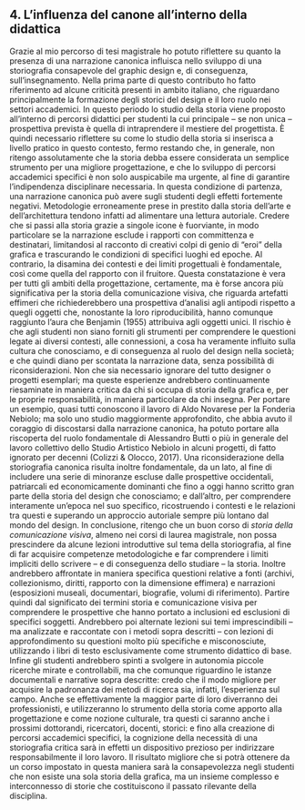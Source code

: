 ## 4. L’influenza del canone all’interno della didattica

Grazie al mio percorso di tesi magistrale ho potuto riflettere su quanto la presenza di una narrazione canonica influisca nello sviluppo di una storiografia consapevole del graphic design e, di conseguenza, sull’insegnamento.
Nella prima parte di questo contributo ho fatto riferimento ad alcune criticità presenti in ambito italiano, che riguardano principalmente la formazione degli storici del design e il loro ruolo nei settori accademici. In questo periodo lo studio della storia viene proposto all’interno di percorsi didattici per studenti la cui principale – se non unica – prospettiva prevista è quella di intraprendere il mestiere del progettista. È quindi necessario riflettere su come lo studio della storia si inserisca a livello pratico in questo contesto, fermo restando che, in generale, non ritengo assolutamente che la storia debba essere considerata un semplice strumento per una migliore progettazione, e che lo sviluppo di percorsi accademici specifici è non solo auspicabile ma urgente, al fine di garantire l’indipendenza disciplinare necessaria.
In questa condizione di partenza, una narrazione canonica può avere sugli studenti degli effetti fortemente negativi. Metodologie erroneamente prese in prestito dalla storia dell’arte e dell’architettura tendono infatti ad alimentare una lettura autoriale.
Credere che si passi alla storia grazie a singole icone è fuorviante, in modo particolare se la narrazione esclude i rapporti con committenza e destinatari, limitandosi al racconto di creativi colpi di genio di “eroi” della grafica e trascurando le condizioni di specifici luoghi ed epoche. Al contrario, la disamina dei contesti e dei limiti progettuali è fondamentale, così come quella del rapporto con il fruitore. Questa constatazione è vera per tutti gli ambiti della progettazione, certamente, ma è forse ancora più significativa per la storia della comunicazione visiva, che riguarda artefatti effimeri che richiederebbero una prospettiva d’analisi agli antipodi rispetto a quegli oggetti che, nonostante la loro riproducibilità, hanno comunque raggiunto l’aura che Benjamin (1955) attribuiva agli oggetti unici.
Il rischio è che agli studenti non siano forniti gli strumenti per comprendere le questioni legate ai diversi contesti, alle connessioni, a cosa ha veramente influito sulla cultura che conosciamo, e di conseguenza al ruolo del design nella società; e che quindi diano per scontata la narrazione data, senza possibilità di riconsiderazioni. Non che sia necessario ignorare del tutto designer o progetti esemplari; ma queste esperienze andrebbero continuamente riesaminate in maniera critica da chi si occupa di storia della grafica e, per le proprie responsabilità, in maniera particolare da chi insegna. Per portare un esempio, quasi tutti conoscono il lavoro di Aldo Novarese per la Fonderia Nebiolo; ma solo uno studio maggiormente approfondito, che abbia avuto il coraggio di discostarsi dalla narrazione canonica, ha potuto portare alla riscoperta del ruolo fondamentale di Alessandro Butti o più in generale del lavoro collettivo dello Studio Artistico Nebiolo in alcuni progetti, di fatto ignorato per decenni (Colizzi & Olocco, 2017). 
Una riconsiderazione della storiografia canonica risulta inoltre fondamentale, da un lato, al fine di includere una serie di minoranze escluse dalle prospettive occidentali, patriarcali ed economicamente dominanti che fino a oggi hanno scritto gran parte della storia del design che conosciamo; e dall’altro, per comprendere interamente un’epoca nel suo specifico, ricostruendo i contesti e le relazioni tra questi e superando un approccio autoriale sempre più lontano dal mondo del design. 
In conclusione, ritengo che un buon corso di *storia della comunicazione visiva*, almeno nei corsi di laurea magistrale, non possa prescindere da alcune lezioni introduttive sul tema della storiografia, al fine di far acquisire competenze metodologiche e far comprendere i limiti impliciti dello scrivere – e di conseguenza dello studiare – la storia. Inoltre andrebbero affrontate in maniera specifica questioni relative a fonti (archivi, collezionismo, diritti, rapporto con la dimensione effimera) e narrazioni (esposizioni museali, documentari, biografie, volumi di riferimento). Partire quindi dal significato dei termini storia e comunicazione visiva per comprendere le prospettive che hanno portato a inclusioni ed esclusioni di specifici soggetti. Andrebbero poi alternate lezioni sui temi imprescindibili – ma analizzate e raccontate con i metodi sopra descritti – con lezioni di approfondimento su questioni molto più specifiche e misconosciute, utilizzando i libri di testo esclusivamente come strumento didattico di base. 
Infine gli studenti andrebbero spinti a svolgere in autonomia piccole ricerche mirate e controllabili, ma che comunque riguardino le istanze documentali e narrative sopra descritte: credo che il modo migliore per acquisire la padronanza dei metodi di ricerca sia, infatti, l’esperienza sul campo.
Anche se effettivamente la maggior parte di loro diverranno dei professionisti, e utilizzeranno lo strumento della storia come apporto alla progettazione e come nozione culturale, tra questi ci saranno anche i prossimi dottorandi, ricercatori, docenti, storici: e fino alla creazione di percorsi accademici specifici, la cognizione della necessità di una storiografia critica sarà in effetti un dispositivo prezioso per indirizzare responsabilmente il loro lavoro. Il risultato migliore che si potrà ottenere da un corso impostato in questa maniera sarà la consapevolezza negli studenti che non esiste una sola storia della grafica, ma un insieme complesso e interconnesso di storie che costituiscono il passato rilevante della disciplina.